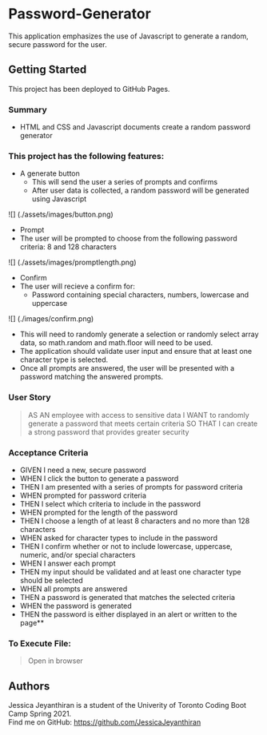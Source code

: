 # Password-Generator 

This application emphasizes the use of Javascript to generate a random, secure password for the user. 

## Getting Started

This project has been deployed to GitHub Pages. 


### Summary
* HTML and CSS and Javascript documents create a random password generator 

### This project has the following features: 
* A generate button
    * This will send the user a series of prompts and confirms
    * After user data is collected, a random password will be generated using Javascript

![] (./assets/images/button.png)

* Prompt
* The user will be prompted to choose from the following password criteria: 8 and 128 characters

![] (./assets/images/promptlength.png)

* Confirm
* The user will recieve a confirm for: 
    * Password containing special characters, numbers, lowercase and uppercase

![] (./images/confirm.png)

* This will need to randomly generate a selection or randomly select array data, so math.random and math.floor will need to be used.     
* The application should validate user input and ensure that at least one character type is selected.
* Once all prompts are answered, the user will be presented with a password matching the answered prompts.

### User Story

> AS AN employee with access to sensitive data
> I WANT to randomly generate a password that meets certain criteria
> SO THAT I can create a strong password that provides greater security

### Acceptance Criteria

* GIVEN I need a new, secure password
* WHEN I click the button to generate a password
* THEN I am presented with a series of prompts for password criteria
* WHEN prompted for password criteria
* THEN I select which criteria to include in the password
* WHEN prompted for the length of the password
* THEN I choose a length of at least 8 characters and no more than 128 characters
* WHEN asked for character types to include in the password
* THEN I confirm whether or not to include lowercase, uppercase, numeric, and/or special characters
* WHEN I answer each prompt
* THEN my input should be validated and at least one character type should be selected
* WHEN all prompts are answered
* THEN a password is generated that matches the selected criteria
* WHEN the password is generated
* THEN the password is either displayed in an alert or written to the page**

### To Execute File:
> Open in browser

## Authors

Jessica Jeyanthiran is a student of the Univerity of Toronto Coding Boot Camp Spring 2021. <br/>
Find me on GitHub: https://github.com/JessicaJeyanthiran









